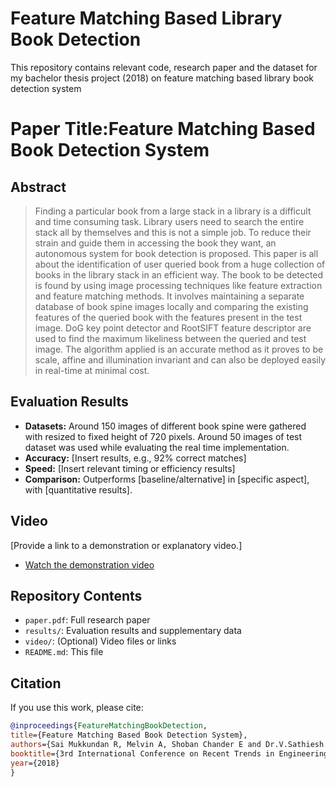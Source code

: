 # Feature Matching Based Library Book Detection
This repository contains relevant code, research paper and the dataset for my bachelor thesis project (2018) on feature matching based library book detection system

# Paper Title:Feature Matching Based Book Detection System

## Abstract
> Finding a particular book from a large stack in a 
library is a difficult and time consuming task. Library users need 
to search the entire stack all by themselves and this is not a simple 
job. To reduce their strain and guide them in accessing the book 
they want, an autonomous system for book detection is proposed. 
This paper is all about the identification of user queried book from 
a huge collection of books in the library stack in an efficient way. 
The book to be detected is found by using image processing 
techniques like feature extraction and feature matching methods. 
It involves maintaining a separate database of book spine images 
locally and comparing the existing features of the queried book 
with the features present in the test image. DoG key point detector 
and RootSIFT feature descriptor are used to find the maximum 
likeliness between the queried and test image. The algorithm 
applied is an accurate method as it proves to be scale, affine and 
illumination invariant and can also be deployed easily in real-time 
at minimal cost.

## Evaluation Results
- **Datasets:** Around 150 images of different book spine were gathered with resized to fixed height of 720 pixels. Around 50 images of test dataset was used while evaluating the real time implementation.
- **Accuracy:** [Insert results, e.g., 92% correct matches]
- **Speed:** [Insert relevant timing or efficiency results]
- **Comparison:** Outperforms [baseline/alternative] in [specific aspect], with [quantitative results].

## Video

[Provide a link to a demonstration or explanatory video.]

- [Watch the demonstration video](https://your-video-link)

## Repository Contents

- `paper.pdf`: Full research paper
- `results/`: Evaluation results and supplementary data
- `video/`: (Optional) Video files or links
- `README.md`: This file

## Citation

If you use this work, please cite:
```bibtex
@inproceedings{FeatureMatchingBookDetection,
title={Feature Matching Based Book Detection System},
authors={Sai Mukkundan R, Melvin A, Shoban Chander E and Dr.V.Sathiesh Kumar },
booktitle={3rd International Conference on Recent Trends in Engineering and Technology(ICRTET-18)},
year={2018}
}
```
